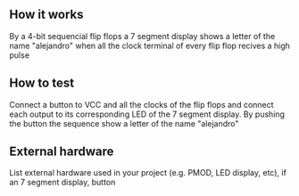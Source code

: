 <!---

This file is used to generate your project datasheet. Please fill in the information below and delete any unused
sections.

You can also include images in this folder and reference them in the markdown. Each image must be less than
512 kb in size, and the combined size of all images must be less than 1 MB.
-->

## How it works

By a 4-bit sequencial flip flops a 7 segment display shows a letter of the name "alejandro" when all the clock terminal of every flip flop recives a high pulse

## How to test

Connect a button to VCC and all the clocks of the flip flops and connect each output to its corresponding LED of the 7 segment display. By pushing the button the sequence show a letter of the name "alejandro"

## External hardware

List external hardware used in your project (e.g. PMOD, LED display, etc), if an
7 segment display, button

